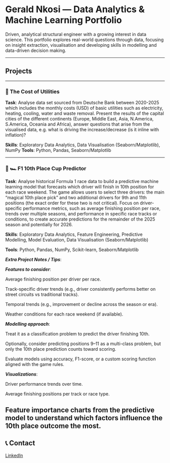 # Gerald Nkosi — Data Analytics & Machine Learning Portfolio

Driven, analytical structural engineer with a growing interest in data science. This portfolio explores real-world questions through data, focusing on insight extraction, visualisation and developing skills in modelling and data-driven decision making.

---

## Projects

---

### 🔹 The Cost of Utilities

**Task**: Analyse data set sourced from Deutsche Bank between 2020-2025 which includes the monthly costs (USD) of basic utilities such as electricity, heating, cooling, water and waste removal. Present the results of the capital cities of the different continents (Europe, Middle East, Asia, N.America, S.America, Oceania and Africa), answer questions that arise from the visualised data, e.g. what is driving the increase/decrease (is it inline with inflation)?

**Skills**: Exploratory Data Analytics, Data Visualisation (Seaborn/Matplotlib), NumPy
**Tools**: Python, Pandas, Seaborn/Matplotlib

---
### 🔹 🏎️ F1 10th Place Cup Predictor

**Task**: Analyse historical Formula 1 race data to build a predictive machine learning model that forecasts which driver will finish in 10th position for each race weekend. The game allows users to select three drivers: the main “magical 10th place pick” and two additional drivers for 9th and 11th positions (the exact order for these two is not critical). Focus on driver-specific performance metrics, such as average finishing position per race, trends over multiple seasons, and performance in specific race tracks or conditions, to create accurate predictions for the remainder of the 2025 season and potentially for 2026.

**Skills**: Exploratory Data Analytics, Feature Engineering, Predictive Modelling, Model Evaluation, Data Visualisation (Seaborn/Matplotlib)

**Tools**: Python, Pandas, NumPy, Scikit-learn, Seaborn/Matplotlib

***Extra Project Notes / Tips***:

***Features to consider***:

Average finishing position per driver per race.

Track-specific driver trends (e.g., driver consistently performs better on street circuits vs traditional tracks).

Temporal trends (e.g., improvement or decline across the season or era).

Weather conditions for each race weekend (if available).

***Modelling approach***:

Treat it as a classification problem to predict the driver finishing 10th.

Optionally, consider predicting positions 9–11 as a multi-class problem, but only the 10th place prediction counts toward scoring.

Evaluate models using accuracy, F1-score, or a custom scoring function aligned with the game rules.

***Visualizations***:

Driver performance trends over time.

Average finishing positions per track or race type.

Feature importance charts from the predictive model to understand which factors influence the 10th place outcome the most.
---

## 📞 Contact

[LinkedIn](https://www.linkedin.com/in/gerald-nkosi-571392221/)
